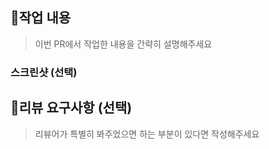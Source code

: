 ## 📝작업 내용

> 이번 PR에서 작업한 내용을 간략히 설명해주세요

### 스크린샷 (선택)

## 💬리뷰 요구사항 (선택)

> 리뷰어가 특별히 봐주었으면 하는 부분이 있다면 작성해주세요